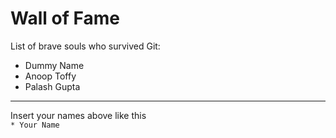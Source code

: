# Wall of Fame

List of brave souls who survived Git:
* Dummy Name
* Anoop Toffy
* Palash Gupta
---
Insert your names above like this\
`* Your Name`
